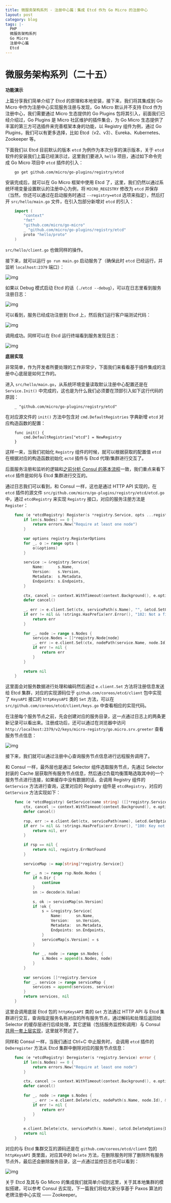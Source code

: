 ```yaml
---
title: 微服务架构系列 - 注册中心篇：集成 Etcd 作为 Go Micro 的注册中心
layout: post
category: blog
tags: |-
  PHP
  微服务架构系列
  Go Micro
  注册中心篇
  Etcd
---
```


# 微服务架构系列（二十五）

**功能演示**



上篇分享我们简单介绍了 Etcd 的原理和本地安装，接下来，我们将其集成到 Go Micro 中作为注册中心实现服务注册与发现，Go Micro 默认并不支持 Etcd 作为注册中心，我们需要通过 Micro 生态提供的 Go Plugins 包将其引入，前面我们已经介绍过，Go Plugins 是 Micro 社区维护的插件集合，为 Go Micro 生态提供了丰富的第三方可选插件来完善框架本身的功能，以 Registry 组件为例，通过 Go Plugins，我们可以有更多选择，比如 Etcd（v2、v3）、Eureka、Kubernetes、Zookeeper 等。



下面我们以 Etcd 目前默认的版本 `etcd` 为例作为本次分享的演示版本，关于 `etcd` 软件的安装我们上篇已经演示过，这里我们要进入 `hello` 项目，通过如下命令完成 Go Micro 项目中 `etcd` 插件的引入：



```
    go get github.com/micro/go-plugins/registry/etcd
```

  

安装完成后，就可以在 Go Micro 框架中使用 Etcd 了，这里，我们仍然以通过系统环境变量设置默认的注册中心为例，将 `MICRO_REGISTRY` 修改为 `etcd` 并保存（当然，你还可以通过在启动服务时通过 `--registry=etcd` 选项来指定），然后打开 `src/hello/main.go` 文件，在引入包部分新增对 `etcd` 的引入：



```go
    import (
        "context"
        "fmt"
        "github.com/micro/go-micro"
        _ "github.com/micro/go-plugins/registry/etcd"
        proto "hello/proto"
    )
```

`src/hello/client.go` 也做同样的操作。



接下来，就可以运行 `go run main.go` 启动服务了（确保此时 `etcd` 已经运行，并监听 `localhost:2379` 端口）：



![img](/assets/post/FvwvMXTSr99Oj-zavL6KHVJVQWT9.png)



如果以 Debug 模式启动 Etcd 的话（`./etcd --debug`），可以在日志里看到服务注册日志：



![img](/assets/post/Fvixh1CzF6C37QrkCX8bkENvl5B8.png)



可以看到，服务已经成功注册到 Etcd 上，然后我们运行客户端测试代码：



![img](/assets/post/FmPwg5iUwSisi1sGJlILLQlHv8Bl.png)



调用成功。同样可以在 Etcd 运行终端看到服务发现日志：



![img](/Users/zhanglingyu/Sites/resource/archerzdip.github.io/assets/post/FmRkMdUi6E6RHHQL-lFQCcqzky2F.png)



**底层实现**



非常简单，作为开发者所要处理的工作非常少，下面我们来看看基于插件集成的注册中心底层是如何工作的。



进入 `src/hello/main.go`，从系统环境变量读取默认注册中心配置还是在 `Service.Init()` 中完成的，这也是为什么我们必须要在顶部引入如下这行代码的原因：



```
    _ "github.com/micro/go-plugins/registry/etcd"
```

  

在对应源文件的 `init()` 方法中包含对 `cmd.DefaultRegistries` 字典新增 `etcd` 对应构造函数的配置：



```
    func init() {
        cmd.DefaultRegistries["etcd"] = NewRegistry
    }
```

  

这样一来，当我们初始化 `Registry` 组件的时候，就可以根据获取的配置值 `etcd` 在根据对应的构造函数初始化 `ectd` 插件与 Etcd 代理/集群进行交互了。



后面服务注册和监听的逻辑和[之前分析 Consul 的基本流程](https://articles.zsxq.com/id_u80jrj77p5p2.html)一致，我们重点来看下 `etcd` 插件是如何与 Etcd 集群进行交互的。



通过日志我们可以看到，和 Consul 一样，这也是通过 HTTP API 实现的，在 `etcd` 插件的源文件 `src/github.com/micro/go-plugins/registry/etcd/etcd.go` 中，通过 `etcdRegistry` 来实现 `Registry` 接口，对应的服务注册方法是 `Register`：



```go
    func (e *etcdRegistry) Register(s *registry.Service, opts ...registry.RegisterOption) error {
        if len(s.Nodes) == 0 {
            return errors.New("Require at least one node")
        }
    
        var options registry.RegisterOptions
        for _, o := range opts {
            o(&options)
        }
    
        service := &registry.Service{
            Name:      s.Name,
            Version:   s.Version,
            Metadata:  s.Metadata,
            Endpoints: s.Endpoints,
        }
    
        ctx, cancel := context.WithTimeout(context.Background(), e.options.Timeout)
        defer cancel()
    
        _, err := e.client.Set(ctx, servicePath(s.Name), "", &etcd.SetOptions{PrevExist: etcd.PrevIgnore, Dir: true})
        if err != nil && !strings.HasPrefix(err.Error(), "102: Not a file") {
            return err
        }
    
        for _, node := range s.Nodes {
            service.Nodes = []*registry.Node{node}
            _, err := e.client.Set(ctx, nodePath(service.Name, node.Id), encode(service), &etcd.SetOptions{TTL: options.TTL})
            if err != nil {
                return err
            }
        }
    
        return nil
    }
```

  

这里面会对服务数据进行处理和编码然后通过 `e.client.Set` 方法将注册信息发送给 Etcd 集群，对应的实现源码位于 `github.com/coreos/etcd/client` 包中实现了 `KeysAPI` 接口的 `httpKeysAPI` 类的 `Set` 方法，可以在 `src/github.com/coreos/etcd/client/keys.go` 中查看相应的实现代码。



在注册每个服务节点之前，先会创建对应的服务目录，这一点通过日志上的两条更新记录可以看出来。注册成功后，还可以通过在浏览器中访问 `http://localhost:2379/v2/keys/micro-registry/go.micro.srv.greeter` 查看服务节点信息：



![img](/assets/post/FpDrSlGo2Zm_y9jSf_GO2TpmBdAV.png)



接下来，我们就可以通过注册中心查询服务节点信息进行远程服务调用了。



和 Consul 一样，最外层也是通过 Selector 组件选取服务节点，先通过 Selector 封装的 Cache 层获取所有服务节点信息，然后通过负载均衡策略选取其中的一个服务节点进行连接，如果缓存中没有数据的话，会调用 Registry 组件的 `GetService` 方法进行查询，这里对应的 Registry 组件是 `etcdRegistry`，对应的 `GetService` 方法实现如下：



```go
    func (e *etcdRegistry) GetService(name string) ([]*registry.Service, error) {
        ctx, cancel := context.WithTimeout(context.Background(), e.options.Timeout)
        defer cancel()
    
        rsp, err := e.client.Get(ctx, servicePath(name), &etcd.GetOptions{})
        if err != nil && !strings.HasPrefix(err.Error(), "100: Key not found") {
            return nil, err
        }
    
        if rsp == nil {
            return nil, registry.ErrNotFound
        }
    
        serviceMap := map[string]*registry.Service{}
    
        for _, n := range rsp.Node.Nodes {
            if n.Dir {
                continue
            }
            sn := decode(n.Value)
    
            s, ok := serviceMap[sn.Version]
            if !ok {
                s = &registry.Service{
                    Name:      sn.Name,
                    Version:   sn.Version,
                    Metadata:  sn.Metadata,
                    Endpoints: sn.Endpoints,
                }
                serviceMap[s.Version] = s
            }
    
            for _, node := range sn.Nodes {
                s.Nodes = append(s.Nodes, node)
            }
        }
    
        var services []*registry.Service
        for _, service := range serviceMap {
            services = append(services, service)
        }
        return services, nil
    }
```

  

这里会调用底层 Etcd 包的 `httpKeysAPI` 类的 `Get` 方法通过 HTTP API 与 Etcd 集群进行交互，查询指定服务名称对应的所有服务节点，通过解码和处理后返回给 Selector 的缓存层进行后续处理，其它逻辑（包括服务监控和调用）与 Consul [共用一套上层实现](https://articles.zsxq.com/id_r1j6mxa8vvs6.html)，这里就不赘述了。



同样和 Consul 一样，当我们通过 Ctrl+C 中止服务时， 会调用 `etcd` 插件的 `DeDeregister` 方法从 Etcd 集群中删除对应的服务节点信息：



```go
    func (e *etcdRegistry) Deregister(s *registry.Service) error {
        if len(s.Nodes) == 0 {
            return errors.New("Require at least one node")
        }
    
        ctx, cancel := context.WithTimeout(context.Background(), e.options.Timeout)
        defer cancel()
    
        for _, node := range s.Nodes {
            _, err := e.client.Delete(ctx, nodePath(s.Name, node.Id), &etcd.DeleteOptions{Recursive: false})
            if err != nil {
                return err
            }
        }
    
        e.client.Delete(ctx, servicePath(s.Name), &etcd.DeleteOptions{Dir: true})
        return nil
    }
```

  

对应的与 Etcd 集群交互的源码还是在 `github.com/coreos/etcd/client` 包的 `httpKeysAPI` 类里面，对应其中的 `Delete` 方法，在删除服务时除了删除所有服务节点外，最后还会删除服务目录，这一点通过监控日志也可以看到：



![img](/assets/post/FrKzG3-DTB-MM7LVBTY646pTCdUN.png)



关于 Etcd 及其与 Go Micro 的集成我们就简单介绍到这里，关于其本地集群的模拟搭建，可以参考 Consul 去实现，下一篇我们将给大家分享基于 Paxos 算法的老牌注册中心实现 —— Zookeeper。